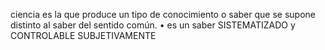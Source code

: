 
ciencia es la que produce un tipo de
conocimiento o saber que se supone distinto al
saber del sentido común.
• es un saber SISTEMATIZADO y CONTROLABLE
SUBJETIVAMENTE